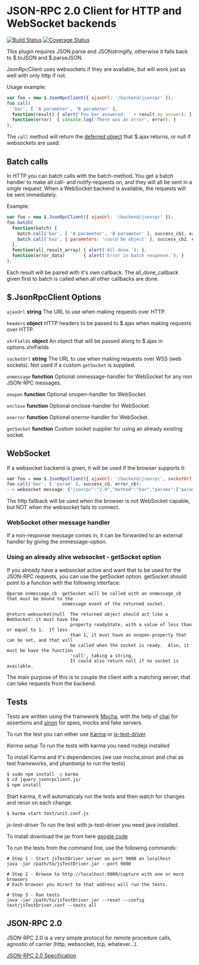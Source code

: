 JSON-RPC 2.0 Client for HTTP and WebSocket backends
===================================================

[![Build Status](https://travis-ci.org/Textalk/jquery.jsonrpcclient.js.png?branch=master)](https://travis-ci.org/Textalk/jquery.jsonrpcclient.js)
[![Coverage Status](https://coveralls.io/repos/Textalk/jquery.jsonrpcclient.js/badge.png?branch=master)](https://coveralls.io/r/Textalk/jquery.jsonrpcclient.js)

This plugin requires JSON.parse and JSONstringify, otherwise it falls back to $.toJSON and $.parseJSON.

JsonRpcClient uses websockets if they are available, but will work just as well with only
http if not.

Usage example:

```Javascript
var foo = new $.JsonRpcClient({ ajaxUrl: '/backend/jsonrpc' });
foo.call(
  'bar', [ 'A parameter', 'B parameter' ],
  function(result) { alert('Foo bar answered: ' + result.my_answer); },
  function(error)  { console.log('There was an error', error); }
);
```

The `call` method will return the [deferred object](https://api.jquery.com/category/deferred-object/) that $.ajax returns, or null if websockets are used.

Batch calls
-----------

In HTTP you can batch calls with the batch-method.  You get a batch handler to make all call- and
notify-requests on, and they will all be sent in a single request.  When a WebSocket backend is
available, the requests will be sent immediately.

Example:

```Javascript
var foo = new $.JsonRpcClient({ ajaxUrl: '/backend/jsonrpc' });
foo.batch(
  function(batch) {
    batch.call('bar', [ 'A parameter', 'B parameter' ], success_cb1, error_cb1);
    batch.call('baz', { parameters: 'could be object' }, success_cb2, error_cb2);
  },
  function(all_result_array) { alert('All done.'); },
  function(error_data)       { alert('Error in batch response.'); }
);
```
Each result will be paired with it's own callback.  The all_done_callback given first to batch is
called when all other callbacks are done.


$.JsonRpcClient Options
-----------------------

`ajaxUrl` **string** The URL to use when making requests over HTTP.

`headers` **object** HTTP headers to be passed to $.ajax when making requests over HTTP.

`xhrFields` **object**  An object that will be passed along to $.ajax in options.xhrFields

`socketUrl` **string** The URL to use when making requests over WSS (web sockets). Not used if a custom `getSocket` is supplied.

`onmessage` **function** Optional onmessage-handler for WebSocket for any non JSON-RPC messages.

`onopen` **function** Optional onopen-handler for WebSocket.

`onclose` **function** Optional onclose-handler for WebSocket.

`onerror` **function** Optional onerror-handler for WebSocket.

`getSocket` **function** Custom socket supplier for using an already existing socket.


WebSocket
---------

If a websocket backend is given, it will be used if the browser supports it:

```Javascript
var foo = new $.JsonRpcClient({ ajaxUrl: '/backend/jsonrpc', socketUrl: 'ws://example.com/' });
foo.call('bar', [ 'param' ], success_cb, error_cb);
--> websocket message: {"jsonrpc":"2.0","method":"bar","params":["param"],"id":3}
```

The http fallback will be used when the browser is not WebSocket capable, but NOT when the
websocket fails to connect.


### WebSocket other message handler

If a non-response message comes in, it can be forwarded to an external handler by giving the
onmessage-option.


### Using an already alive websocket - getSocket option

If you already have a websocket active and want that to be used for the JSON-RPC requests, you can
use the getSocket option.  getSocket should point to a function with the following interface:
```
@param onmessage_cb  getSocket will be called with an onmessage_cb that must be bound to the
                     onmessage event of the returned socket.

@return websocket|null  The returned object should act like a WebSocket: it must have the
                        property readyState, with a value of less than or equal to 1.  If less
                        than 1, it must have an onopen-property that can be set, and that will
                        be called when the socket is ready.  Also, it must be have the function
                        'call', taking a string.
                        It could also return null if no socket is available.
```

The main purpose of this is to couple the client with a matching server, that can take requests
from the backend.


Tests
-----
Tests are written using the framework [Mocha](https://github.com/visionmedia/mocha), with the help
of [chai](https://github.com/chaijs/chai) for assertions and [sinon](http://sinonjs.org/) for spies,
mocks and fake servers.

To run the test you can either use [Karma](http://karma-runner.github.io) or
[js-test-driver](https://code.google.com/p/js-test-driver/).

*Karma setup*
To run the tests with karma you need nodejs installed

To install Karma and it's dependencies (we use mocha,sinon and chai as test frameworks, and phantomjs to run the tests)
```bash
$ sudo npm install -g karma
$ cd jquery.jsonrpclient.js/
$ npm install
```

Start karma, it will automaticaly run the tests and then watch for changes and rerun on each change.
```bash
$ karma start test/unit.conf.js
```

*js-test-driver*
To run the test with js-test-driver you need java installed.

To install download the jar from here
[google code](https://code.google.com/p/js-test-driver/downloads/list)

To run the tests from the command line, use the following commands:

    # Step 1 - Start jsTestDriver server on port 9000 on localhost
    java -jar /path/to/jsTestDriver.jar --port 9000

    # Step 2 - Browse to http://localhost:9000/capture with one or more browsers
    # Each browser you direct to that address will run the tests.

    # Step 3 - Run tests
    java -jar /path/to/jsTestDriver.jar --reset --config test/jsTestDriver.conf --tests all


JSON-RPC 2.0
------------

JSON-RPC 2.0 is a very simple protocol for remote procedure calls, agnostic of carrier (http,
websocket, tcp, whatever…).

[JSON-RPC 2.0 Specification](http://www.jsonrpc.org/specification)
